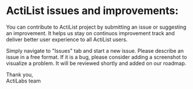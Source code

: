 # ActiList issues and improvements:
You can contribute to ActiList project by submitting an issue or suggesting an improvement. It helps us stay on continuos improvement track and deliver better user experience to all ActiList users. 

Simply navigate to "Issues" tab and start a new issue. Please describe an issue in a free format. If it is a bug, please consider adding a screenshot to visualize a problem. It will be reviewed shortly and added on our roadmap.

Thank you,<br/>
ActiLabs team

